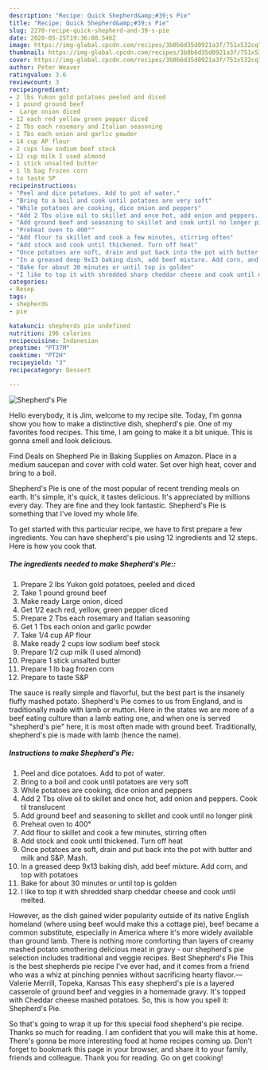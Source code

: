 ```yaml
---
description: "Recipe: Quick Shepherd&amp;#39;s Pie"
title: "Recipe: Quick Shepherd&amp;#39;s Pie"
slug: 2270-recipe-quick-shepherd-and-39-s-pie
date: 2020-05-25T19:36:08.546Z
image: https://img-global.cpcdn.com/recipes/3b0b6d35d0921a3f/751x532cq70/shepherds-pie-recipe-main-photo.jpg
thumbnail: https://img-global.cpcdn.com/recipes/3b0b6d35d0921a3f/751x532cq70/shepherds-pie-recipe-main-photo.jpg
cover: https://img-global.cpcdn.com/recipes/3b0b6d35d0921a3f/751x532cq70/shepherds-pie-recipe-main-photo.jpg
author: Peter Weaver
ratingvalue: 3.6
reviewcount: 3
recipeingredient:
- 2 lbs Yukon gold potatoes peeled and diced
- 1 pound ground beef
-  Large onion diced
- 12 each red yellow green pepper diced
- 2 Tbs each rosemary and Italian seasoning
- 1 Tbs each onion and garlic powder
- 14 cup AP flour
- 2 cups low sodium beef stock
- 12 cup milk I used almond
- 1 stick unsalted butter
- 1 lb bag frozen corn
- to taste SP
recipeinstructions:
- "Peel and dice potatoes. Add to pot of water."
- "Bring to a boil and cook until potatoes are very soft"
- "While potatoes are cooking, dice onion and peppers"
- "Add 2 Tbs olive oil to skillet and once hot, add onion and peppers. Cook til translucent"
- "Add ground beef and seasoning to skillet and cook until no longer pink"
- "Preheat oven to 400°"
- "Add flour to skillet and cook a few minutes, stirring often"
- "Add stock and cook until thickened. Turn off heat"
- "Once potatoes are soft, drain and put back into the pot with butter and milk and S&amp;P. Mash."
- "In a greased deep 9x13 baking dish, add beef mixture. Add corn, and top with potatoes"
- "Bake for about 30 minutes or until top is golden"
- "I like to top it with shredded sharp cheddar cheese and cook until melted."
categories:
- Resep
tags:
- shepherds
- pie

katakunci: shepherds pie undefined
nutrition: 196 calories
recipecuisine: Indonesian
preptime: "PT37M"
cooktime: "PT2H"
recipeyield: "3"
recipecategory: Dessert

---
```



![Shepherd&#39;s Pie](https://img-global.cpcdn.com/recipes/3b0b6d35d0921a3f/751x532cq70/shepherds-pie-recipe-main-photo.jpg)

Hello everybody, it is Jim, welcome to my recipe site. Today, I'm gonna show you how to make a distinctive dish, shepherd&#39;s pie. One of my favorites food recipes. This time, I am going to make it a bit unique. This is gonna smell and look delicious.

Find Deals on Shepherd Pie in Baking Supplies on Amazon. Place in a medium saucepan and cover with cold water. Set over high heat, cover and bring to a boil.

Shepherd&#39;s Pie is one of the most popular of recent trending meals on earth. It's simple, it's quick, it tastes delicious. It's appreciated by millions every day. They are fine and they look fantastic. Shepherd&#39;s Pie is something that I've loved my whole life.


To get started with this particular recipe, we have to first prepare a few ingredients. You can have shepherd&#39;s pie using 12 ingredients and 12 steps. Here is how you cook that.

##### The ingredients needed to make Shepherd&#39;s Pie::

1. Prepare 2 lbs Yukon gold potatoes, peeled and diced
1. Take 1 pound ground beef
1. Make ready  Large onion, diced
1. Get 1/2 each red, yellow, green pepper diced
1. Prepare 2 Tbs each rosemary and Italian seasoning
1. Get 1 Tbs each onion and garlic powder
1. Take 1/4 cup AP flour
1. Make ready 2 cups low sodium beef stock
1. Prepare 1/2 cup milk (I used almond)
1. Prepare 1 stick unsalted butter
1. Prepare 1 lb bag frozen corn
1. Prepare to taste S&amp;P


The sauce is really simple and flavorful, but the best part is the insanely fluffy mashed potato. Shepherd&#39;s Pie comes to us from England, and is traditionally made with lamb or mutton. Here in the states we are more of a beef eating culture than a lamb eating one, and when one is served &#34;shepherd&#39;s pie&#34; here, it is most often made with ground beef. Traditionally, shepherd&#39;s pie is made with lamb (hence the name). 

##### Instructions to make Shepherd&#39;s Pie:

1. Peel and dice potatoes. Add to pot of water.
1. Bring to a boil and cook until potatoes are very soft
1. While potatoes are cooking, dice onion and peppers
1. Add 2 Tbs olive oil to skillet and once hot, add onion and peppers. Cook til translucent
1. Add ground beef and seasoning to skillet and cook until no longer pink
1. Preheat oven to 400°
1. Add flour to skillet and cook a few minutes, stirring often
1. Add stock and cook until thickened. Turn off heat
1. Once potatoes are soft, drain and put back into the pot with butter and milk and S&amp;P. Mash.
1. In a greased deep 9x13 baking dish, add beef mixture. Add corn, and top with potatoes
1. Bake for about 30 minutes or until top is golden
1. I like to top it with shredded sharp cheddar cheese and cook until melted.


However, as the dish gained wider popularity outside of its native English homeland (where using beef would make this a cottage pie), beef became a common substitute, especially in America where it&#39;s more widely available than ground lamb. There is nothing more comforting than layers of creamy mashed potato smothering delicious meat in gravy - our shepherd&#39;s pie selection includes traditional and veggie recipes. Best Shepherd&#39;s Pie This is the best shepherds pie recipe I&#39;ve ever had, and it comes from a friend who was a whiz at pinching pennies without sacrificing hearty flavor.—Valerie Merrill, Topeka, Kansas This easy shepherd&#39;s pie is a layered casserole of ground beef and veggies in a homemade gravy. It&#39;s topped with Cheddar cheese mashed potatoes. So, this is how you spell it: Shepherd&#39;s Pie. 

So that's going to wrap it up for this special food shepherd&#39;s pie recipe. Thanks so much for reading. I am confident that you will make this at home. There's gonna be more interesting food at home recipes coming up. Don't forget to bookmark this page in your browser, and share it to your family, friends and colleague. Thank you for reading. Go on get cooking!

